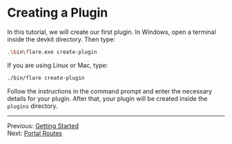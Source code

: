 
# Creating a Plugin

In this tutorial, we will create our first plugin. In Windows, open a terminal inside the devkit directory. Then type:

```sh
.\bin\flare.exe create-plugin
```

If you are using Linux or Mac, type:
```sh
./bin/flare create-plugin
```

Follow the instructions in the command prompt and enter the necessary details for your plugin.
After that, your plugin will be created inside the `plugins` directory.

---

<div class="float-left">
Previous:
<a href="../getting-started/">Getting Started</a>
</div>

<div class="float-right">
Next:
<a href="../portal-routes/">Portal Routes</a>
</div>
